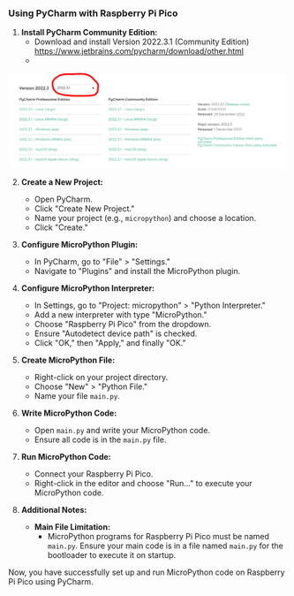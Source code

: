 ### Using PyCharm with Raspberry Pi Pico

1. **Install PyCharm Community Edition:**
   - Download and install Version 2022.3.1 (Community Edition) https://www.jetbrains.com/pycharm/download/other.html
   - 
  ![alt text](Images/Pycharm_version.PNG)

2. **Create a New Project:**
   - Open PyCharm.
   - Click "Create New Project."
   - Name your project (e.g., `micropython`) and choose a location.
   - Click "Create."

3. **Configure MicroPython Plugin:**
   - In PyCharm, go to "File" > "Settings."
   - Navigate to "Plugins" and install the MicroPython plugin.

4. **Configure MicroPython Interpreter:**
   - In Settings, go to "Project: micropython" > "Python Interpreter."
   - Add a new interpreter with type "MicroPython."
   - Choose "Raspberry Pi Pico" from the dropdown.
   - Ensure "Autodetect device path" is checked.
   - Click "OK," then "Apply," and finally "OK."

5. **Create MicroPython File:**
   - Right-click on your project directory.
   - Choose "New" > "Python File."
   - Name your file `main.py`.

6. **Write MicroPython Code:**
   - Open `main.py` and write your MicroPython code.
   - Ensure all code is in the `main.py` file.

7. **Run MicroPython Code:**
   - Connect your Raspberry Pi Pico.
   - Right-click in the editor and choose "Run..." to execute your MicroPython code.

8. **Additional Notes:**
   - **Main File Limitation:**
     - MicroPython programs for Raspberry Pi Pico must be named `main.py`. Ensure your main code is in a file named `main.py` for the bootloader to execute it on startup.

Now, you have successfully set up and run MicroPython code on Raspberry Pi Pico using PyCharm.
